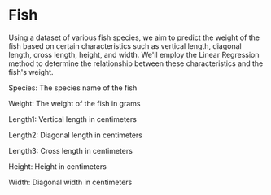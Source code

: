 # Fish
Using a dataset of various fish species, we aim to predict the weight of the fish based on certain characteristics such as vertical length, diagonal length, cross length, height, and width. We'll employ the Linear Regression method to determine the relationship between these characteristics and the fish's weight.

Species: The species name of the fish

Weight: The weight of the fish in grams

Length1: Vertical length in centimeters

Length2: Diagonal length in centimeters

Length3: Cross length in centimeters

Height: Height in centimeters

Width: Diagonal width in centimeters

